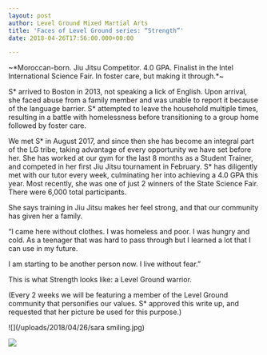 ```yaml
---
layout: post
author: Level Ground Mixed Martial Arts
title: 'Faces of Level Ground series: “Strength”'
date: 2018-04-26T17:56:00.000+00:00

---
```

\~\*Moroccan-born. Jiu Jitsu Competitor. 4.0 GPA. Finalist in the Intel International Science Fair. In foster care, but making it through.\*\~

S\* arrived to Boston in 2013, not speaking a lick of English. Upon arrival, she faced abuse from a family member and was unable to report it because of the language barrier. S\* attempted to leave the household multiple times, resulting in a battle with homelessness before transitioning to a group home followed by foster care.

We met S\* in August 2017, and since then she has become an integral part of the LG tribe, taking advantage of every opportunity we have set before her. She has worked at our gym for the last 8 months as a Student Trainer, and competed in her first Jiu Jitsu tournament in February. S\* has diligently met with our tutor every week, culminating her into achieving a 4.0 GPA this year. Most recently, she was one of just 2 winners of the State Science Fair. There were 6,000 total participants.

She says training in Jiu Jitsu makes her feel strong, and that our community has given her a family.

“I came here without clothes. I was homeless and poor. I was hungry and cold. As a teenager that was hard to pass through but I learned a lot that I can use in my future.

I am starting to be another person now. I live without fear.”

This is what Strength looks like: a Level Ground warrior.

\(Every 2 weeks we will be featuring a member of the Level Ground community that personifies our values. S\* approved this write up, and requested that her picture be used for this purpose.)

![](/uploads/2018/04/26/sara smiling.jpg)

![](/assets/image/gym-hero.jpg)